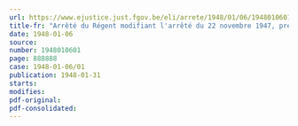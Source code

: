 ```yaml
---
url: https://www.ejustice.just.fgov.be/eli/arrete/1948/01/06/1948010601/justel
title-fr: "Arrêté du Régent modifiant l'arrêté du 22 novembre 1947, prescrivant un recensement général de la population et un recensement de l'industrie et du commerce au 31 décembre 1947"
date: 1948-01-06
source:
number: 1948010601
page: 888888
case: 1948-01-06/01
publication: 1948-01-31
starts:
modifies:
pdf-original:
pdf-consolidated:
---
```


